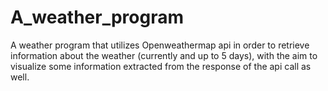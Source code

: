 # A_weather_program
A weather program that utilizes Openweathermap api in order to retrieve information about the weather (currently and up to 5 days), with the aim to visualize some information extracted from the response of the api call as well.
